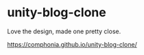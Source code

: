 # unity-blog-clone
Love the design, made one pretty close.

https://comphonia.github.io/unity-blog-clone/
